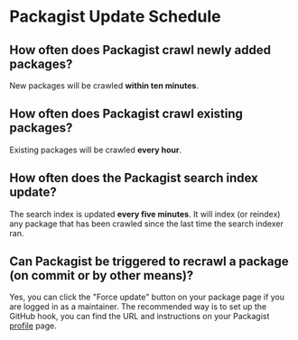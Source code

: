 # Packagist Update Schedule

## How often does Packagist crawl newly added packages?

New packages will be crawled **within ten minutes**.


## How often does Packagist crawl existing packages?

Existing packages will be crawled **every hour**.


## How often does the Packagist search index update?

The search index is updated **every five minutes**. It will index (or reindex)
any package that has been crawled since the last time the search
indexer ran.


## Can Packagist be triggered to recrawl a package (on commit or by other means)?

Yes, you can click the "Force update" button on your package page if you are
logged in as a maintainer. The recommended way is to set up the GitHub hook,
you can find the URL and instructions on your Packagist
[profile](http://packagist.org/profile/) page.
